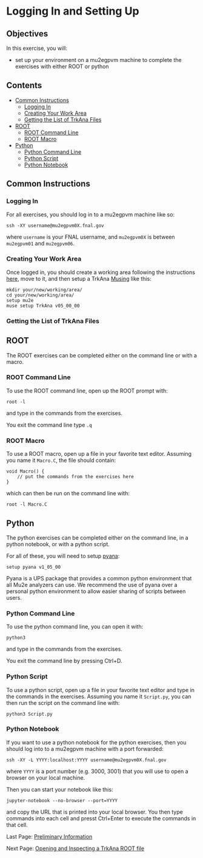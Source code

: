 # Logging In and Setting Up

## Objectives

In this exercise, you will:

* set up your environment on a mu2egpvm machine to complete the exercises with either ROOT or python

## Contents

* [Common Instructions](#Common-Instructions)
    * [Logging In](#Logging-In)
    * [Creating Your Work Area](#Creating-Your-Work-Area)
    * [Getting the List of TrkAna Files](#Getting-the-List-of-TrkAna-Files)
* [ROOT](#ROOT)
    * [ROOT Command Line](#ROOT-Command-Line)
    * [ROOT Macro](#ROOT-Macro)
* [Python](#Python)
    * [Python Command Line](#Python-Command-Line)
    * [Python Script](#Python-Script)
    * [Python Notebook](#Python-Notebook)

## Common Instructions

### Logging In

For all exercises, you should log in to a mu2egpvm machine like so:

```
ssh -XY username@mu2egpvm0X.fnal.gov
```

where ```username``` is your FNAL username, and ```mu2egpvm0X``` is between ```mu2egpvm01``` and ```mu2egpvm06```.

### Creating Your Work Area

Once logged in, you should create a working area following the instructions [here](https://mu2ewiki.fnal.gov/wiki/LoginTutorial#app_disk), move to it, and then setup a TrkAna [Musing](https://mu2ewiki.fnal.gov/wiki/Muse#Musings_.28published_muse_builds.29) like this:

```
mkdir your/new/working/area/
cd your/new/working/area/
setup mu2e
muse setup TrkAna v05_00_00
```

### Getting the List of TrkAna Files

<!-- For March 2024 we will generate our own TrkAna files

We will use a TrkAna dataset that has already been created by Production: ```nts.mu2e.CeEndpointMix1BBSignal.MDC2020z1_best_v1_1_std_v05_00_00rc.tka``` (see the [preliminary information](prelims.md#Simulation-Samples) for a breakdown of that the dataset name means.

We can get a list of official TrkAna datasets with the following command:

```
setup mu2efiletools
mu2eDatasetList --tier=nts --owner=mu2e --format=tka
```

You should see the dataset ```nts.mu2e.CeEndpointMix1BBSignal.MDC2020z1_best_v1_1_std_v05_00_00rc.tka``` in that list.

Now we can get the list of files in this dataset like this:

```
setup dhtools
samListLocations --defname=nts.mu2e.CeEndpointMix1BBSignal.MDC2020z1_best_v1_1_std_v05_00_00rc.tka
```

and you will see a list of files printed to the terminal output. You will notice that these all have ```tape``` in the directory. These files are on tape and nominally need to be copied to disk to be used in our jobs. Usually if these files have been used recently, then they will be on disk and you don't need to [prestage](https://mu2ewiki.fnal.gov/wiki/Prestage) them (which can take a while).

For these exercises, we will just use whichever files are already on disk and we won't worry about analyzing the whole dataset. To get the list of files that are already on disk, we can use the ```-d``` option of ```samListLocations``` (note that the ```sam``` part of this command refers to [SAM](https://mu2ewiki.fnal.gov/wiki/SAM). We will also write a filelist for use later:

```
mkdir filelists
setup dhtools
samListLocations -d --defname=nts.mu2e.CeEndpointMix1BBSignal.MDC2020z1_best_v1_1_std_v05_00_00rc.tka > filelists/nts.mu2e.CeEndpointMix1BBSignal.MDC2020z1_best_v1_1_std_v05_00_00rc.list
```

Other TrkAna datasets you might want to look at:
* Cosmic Rays with Extracted Position: nts.mu2e.CosmicCRYExtractedTrk.MDC2020z1_best_v1_1_std_v05_00_00rc.tka
    * this also contains the ```tsh``` tracker hit branches

-->
## ROOT

The ROOT exercises can be completed either on the command line or with a macro.

### ROOT Command Line

To use the ROOT command line, open up the ROOT prompt with:

```
root -l
```

and type in the commands from the exercises.

You exit the command line type ```.q```

### ROOT Macro

To use a ROOT macro, open up a file in your favorite text editor. Assuming you name it ```Macro.C```, the file should contain:

```
void Macro() {
    // put the commands from the exercises here
}
```

which can then be run on the command line with:

```
root -l Macro.C
```

## Python

The python exercises can be completed either on the command line, in a python notebook, or with a python script. 

For all of these, you will need to setup [pyana](https://mu2ewiki.fnal.gov/wiki/Pyana):

```
setup pyana v1_05_00
```

Pyana is a UPS package that provides a common python environment that all Mu2e analyzers can use. We recommend the use of pyana over a personal python environment to allow easier sharing of scripts between users.

### Python Command Line

To use the python command line, you can open it with:


```
python3
```

and type in the commands from the exercises.

You exit the command line by pressing Ctrl+D.

### Python Script

To use a python script, open up a file in your favorite text editor and type in the commands in the exercises. Assuming you name it ```Script.py```, you can then run the script on the command line with:

```
python3 Script.py
```

### Python Notebook

If you want to use a python notebook for the python exercises, then you should log into to a mu2egpvm machine with a port forwarded:

```
ssh -XY -L YYYY:localhost:YYYY username@mu2egpvm0X.fnal.gov
```

where ```YYYY``` is a port number (e.g. 3000, 3001) that you will use to open a browser on your local machine.

Then you can start your notebook like this:

```
jupyter-notebook --no-browser --port=YYYY
```

and copy the URL that is printed into your local browser. You then type commands into each cell and presst Ctrl+Enter to execute the commands in that cell.


Last Page: [Preliminary Information](prelims.md)

Next Page: [Opening and Inspecting a TrkAna ROOT file](opening.md)
